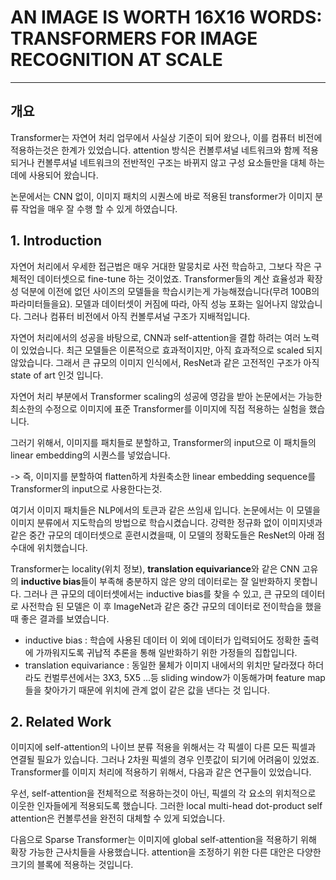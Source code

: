# AN IMAGE IS WORTH 16X16 WORDS: TRANSFORMERS FOR IMAGE RECOGNITION AT SCALE
---
## 개요
Transformer는 자연어 처리 업무에서 사실상 기준이 되어 왔으나, 이를 컴퓨터 비전에 적용하는것은 한계가 있었습니다.
attention 방식은 컨볼루셔널 네트워크와 함께 적용되거나 컨볼루셔널 네트워크의 전반적인 구조는 바뀌지 않고 구성 요소들만을 대체 하는데에 사용되어 왔습니다.

논문에서는 CNN 없이, 이미지 패치의 시퀀스에 바로 적용된 transformer가 이미지 분류 작업을 매우 잘 수행 할  수 있게 하였습니다.

## 1. Introduction
자연어 처리에서 우세한 접근법은 매우 거대한 말뭉치로 사전 학습하고, 그보다 작은 구체적인 데이터셋으로 fine-tune 하는 것이었죠.
Transformer들의 계산 효율성과 확장성 덕분에 이전에 없던 사이즈의 모델들을 학습시키는게 가능해졌습니다(무려 100B의 파라미터들을요).
모델과 데이터셋이 커짐에 따라, 아직 성능 포화는 일어나지 않았습니다. 그러나 컴퓨터 비전에서 아직 컨볼루셔널 구조가 지배적입니다. 

자연어 처리에서의 성공을 바탕으로,  CNN과 self-attention을 결합 하려는 여러 노력이 있었습니다. 최근 모델들은 이론적으로 효과적이지만, 아직 효과적으로 scaled 되지 않았습니다.
그래서 큰 규모의 이미지 인식에서, ResNet과 같은 고전적인 구조가 아직 state of art 인것 입니다.

자연어 처리 부분에서 Transformer scaling의 성공에 영감을 받아 논문에서는 가능한 최소한의 수정으로 이미지에 표준 Transformer를 이미지에 직접 적용하는 실험을 했습니다.

그러기 위해서, 이미지를 패치들로 분할하고, Transformer의 input으로 이 패치들의 linear embedding의 시퀀스를 넣었습니다.

-> 즉, 이미지를 분할하여 flatten하게 차원축소한 linear embedding sequence를 Transformer의 input으로 사용한다는것.

여기서 이미지 패치들은 NLP에서의 토큰과 같은 쓰임새 입니다. 논문에서는 이 모델을 이미지 분류에서 지도학습의 방법으로 학습시켰습니다.
강력한 정규화 없이 이미지넷과 같은 중간 규모의 데이터셋으로 훈련시켰을때, 이 모델의 정확도들은 ResNet의 아래 점수대에 위치했습니다.

Transformer는 locality(위치 정보), **translation equivariance**와 같은 CNN 고유의 **inductive bias**들이 부족해 충분하지 않은 양의 데이터로는 잘 일반화하지 못합니다. 
그러나 큰 규모의 데이터셋에서는 inductive bias를 찾을 수 있고, 큰 규모의 데이터로 사전학습 된 모델은 이 후 ImageNet과 같은 중간 규모의 데이터로 전이학습을 했을 때
좋은 결과를 보였습니다. 


* inductive bias : 학습에 사용된 데이터 이 외에 데이터가 입력되어도 정확한 출력에 가까워지도록 귀납적 추론을 통해 일반화하기 위한 가정들의 집합입니다.
* translation equivariance : 동일한 물체가 이미지 내에서의 위치만 달라졌다 하더라도 컨벌루션에서는 3X3, 5X5 ...등 sliding window가 이동해가며 feature map들을
찾아가기 때문에 위치에 관계 없이 같은 값을 낸다는 것 입니다.

## 2. Related Work
이미지에 self-attention의 나이브 분류 적용을 위해서는 각 픽셀이 다른 모든 픽셀과 연결될 필요가 있습니다.  그러나 2차원 픽셀의 경우 인풋값이 되기에 어려움이 있었죠.
Transformer를 이미지 처리에 적용하기 위해서, 다음과 같은 연구들이 있었습니다.

우선, self-attention을 전체적으로 적용하는것이 아닌, 픽셀의 각 요소의 위치적으로 이웃한 인자들에게 적용되도록 했습니다.
그러한 local multi-head dot-product self attention은 컨볼루션을 완전히 대체할 수 있게 되었습니다.

다음으로 Sparse Transformer는 이미지에 global self-attention을 적용하기 위해 확장 가능한 근사치들을 사용했습니다. attention을 조정하기 위한 다른 대안은
다양한 크기의 블록에 적용하는 것입니다.
